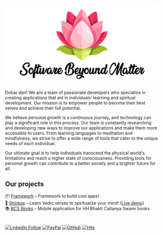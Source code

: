 <img src="poster.png">

Dobar dan! We are a team of passionate developers who specialize in creating applications that aid in individuals' learning and spiritual development. Our mission is to empower people to become their best selves and achieve their full potential.

We believe personal growth is a continuous journey, and technology can play a significant role in this process. Our team is constantly researching and developing new ways to improve our applications and make them more accessible to users. From learning languages to meditation and mindfulness, we strive to offer a wide range of tools that cater to the unique needs of each individual.

Our ultimate goal is to help individuals transcend the physical world's limitations and reach a higher state of consciousness. Providing tools for personal growth can contribute to a better society and a brighter future for all.

## Our projects
📦 [Framework](https://github.com/akdasa-studios/framework) – Framework to build cool apps!<br>
📜 [Shlokas](https://github.com/akdasa-studios/shlokas) – Learn Vedic verses to spiritualize your mind! ([Live demo](https://shlokas.app))<br>
📚 [BCS Books](https://github.com/akdasa-studios/bcs-books) – Mobile application for HH Bhakti Caitanya Swami books

#
[![LinkedIn Follow](https://img.shields.io/badge/Follow%20AKD%20Studios-f3eadb?style=for-the-badge&logo=linkedin&logoColor=black)](https://www.linkedin.com/company/akd-studios)
[![PayPal](https://img.shields.io/badge/Support%20us-009cde?style=for-the-badge&logo=paypal&logoColor=white)](https://www.paypal.com/paypalme/akdstudios)
[![GitHub](https://img.shields.io/badge/Become%20a%20sponsor-d858a7?style=for-the-badge&logo=github&logoColor=white)](https://github.com/sponsors/akdasa-studios)
[![Hits](https://hits.sh/github.com/akdasa-studios.svg?style=for-the-badge)](https://hits.sh/github.com/akdasa-studios/)

